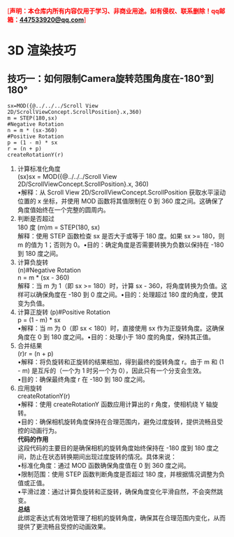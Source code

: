 <!--
 * ......................................&&.........................
 * ....................................&&&..........................
 * .................................&&&&............................
 * ...............................&&&&..............................
 * .............................&&&&&&..............................
 * ...........................&&&&&&....&&&..&&&&&&&&&&&&&&&........
 * ..................&&&&&&&&&&&&&&&&&&&&&&&&&&&&&&&&&..............
 * ................&...&&&&&&&&&&&&&&&&&&&&&&&&&&&&.................
 * .......................&&&&&&&&&&&&&&&&&&&&&&&&&&&&&&&&&.........
 * ...................&&&&&&&&&&&&&&&&&&&&&&&&&&&&&&&...............
 * ..................&&&   &&&&&&&&&&&&&&&&&&&&&&&&&&&&&............
 * ...............&&&&&@  &&&&&&&&&&..&&&&&&&&&&&&&&&&&&&...........
 * ..............&&&&&&&&&&&&&&&.&&....&&&&&&&&&&&&&..&&&&&.........
 * ..........&&&&&&&&&&&&&&&&&&...&.....&&&&&&&&&&&&&...&&&&........
 * ........&&&&&&&&&&&&&&&&&&&.........&&&&&&&&&&&&&&&....&&&.......
 * .......&&&&&&&&.....................&&&&&&&&&&&&&&&&.....&&......
 * ........&&&&&.....................&&&&&&&&&&&&&&&&&&.............
 * ..........&...................&&&&&&&&&&&&&&&&&&&&&&&............
 * ................&&&&&&&&&&&&&&&&&&&&&&&&&&&&&&&&&&&&&............
 * ..................&&&&&&&&&&&&&&&&&&&&&&&&&&&&..&&&&&............
 * ..............&&&&&&&&&&&&&&&&&&&&&&&&&&&&&&....&&&&&............
 * ...........&&&&&&&&&&&&&&&&&&&&&&&&&&&&&&&&......&&&&............
 * .........&&&&&&&&&&&&&&&&&&&&&&&&&&&&&&&.........&&&&............
 * .......&&&&&&&&&&&&&&&&&&&&&&&&&&&&&&&...........&&&&............
 * ......&&&&&&&&&&&&&&&&&&&...&&&&&&...............&&&.............
 * .....&&&&&&&&&&&&&&&&............................&&..............
 * ....&&&&&&&&&&&&&&&.................&&...........................
 * ...&&&&&&&&&&&&&&&.....................&&&&......................
 * ...&&&&&&&&&&.&&&........................&&&&&...................
 * ..&&&&&&&&&&&..&&..........................&&&&&&&...............
 * ..&&&&&&&&&&&&...&............&&&.....&&&&...&&&&&&&.............
 * ..&&&&&&&&&&&&&.................&&&.....&&&&&&&&&&&&&&...........
 * ..&&&&&&&&&&&&&&&&..............&&&&&&&&&&&&&&&&&&&&&&&&.........
 * ..&&.&&&&&&&&&&&&&&&&&.........&&&&&&&&&&&&&&&&&&&&&&&&&&&.......
 * ...&&..&&&&&&&&&&&&.........&&&&&&&&&&&&&&&&...&&&&&&&&&&&&......
 * ....&..&&&&&&&&&&&&&&&&&&&&&&&&&&&&&&&&&&...........&&&&&&&&.....
 * .......&&&&&&&&&&&&&&&&&&&&&&&&&&&&&&&&&..............&&&&&&&....
 * .......&&&&&.&&&&&&&&&&&&&&&&&&..&&&&&&&&...&..........&&&&&&....
 * ........&&&.....&&&&&&&&&&&&&.....&&&&&&&&&&...........&..&&&&...
 * .......&&&........&&&.&&&&&&&&&.....&&&&&.................&&&&...
 * .......&&&...............&&&&&&&.......&&&&&&&&............&&&...
 * ........&&...................&&&&&&.........................&&&..
 * .........&.....................&&&&........................&&....
 * ...............................&&&.......................&&......
 * ................................&&......................&&.......
 * .................................&&..............................
 * ..................................&..............................
 * 
 * @Author: XQ
 * @Date: 2025-01-20 10:21:20
 * @LastEditTime: 2025-01-20 10:32:50
 * @LastEditors: XQ
 * @Description: 
 * @FilePath: \undefinedd:\xuqiang\github\Kanzi-Demos\3D渲染技巧.md
 -->


<span style="color: red;">[**声明：本仓库内所有内容仅用于学习、非商业用途。如有侵权、联系删除！qq邮箱：447533920@qq.com**]</span>

# 3D 渲染技巧
## 技巧一：如何限制Camera旋转范围角度在-180°到180°
```
sx=MOD({@../../../Scroll View 2D/ScrollViewConcept.ScrollPosition}.x,360)
m = STEP(180,sx)
#Negative Rotation
n = m * (sx-360)
#Positive Rotation
p = (1 - m) * sx
r = (n + p)
createRotationY(r)
```  

1. 计算标准化角度   
(sx)sx = MOD({@../../../Scroll View 2D/ScrollViewConcept.ScrollPosition}.x, 360)  
•解释：从 Scroll View 2D/ScrollViewConcept.ScrollPosition 获取水平滚动位置的 x 坐标，并使用 MOD 函数将其值限制在 0 到 360 度之间。这确保了角度值始终在一个完整的圆周内。
2. 判断是否超过   
180 度 (m)m = STEP(180, sx)    
解释：使用 STEP 函数检查 sx 是否大于或等于 180 度。如果 sx >= 180，则 m 的值为 1；否则为 0。•目的：确定角度是否需要转换为负数以保持在 -180 到 180 度之间。
3. 计算负旋转  
(n)#Negative Rotation  
n = m * (sx - 360)  
解释：当 m 为 1（即 sx >= 180）时，计算 sx - 360，将角度转换为负值。这样可以确保角度在 -180 到 0 度之间。•目的：处理超过 180 度的角度，使其变为负值。  
4. 计算正旋转 (p)#Positive Rotation  
p = (1 - m) * sx  
•解释：当 m 为 0（即 sx < 180）时，直接使用 sx 作为正旋转角度。这确保角度在 0 到 180 度之间。•目的：处理小于 180 度的角度，保持其正值。  
5. 合并结果   
(r)r = (n + p)  
•解释：将负旋转和正旋转的结果相加，得到最终的旋转角度 r。由于 m 和 (1 - m) 是互斥的（一个为 1 时另一个为 0），因此只有一个分支会生效。  
•目的：确保最终角度 r 在 -180 到 180 度之间。  
6. 应用旋转  
createRotationY(r)  
•解释：使用 createRotationY 函数应用计算出的 r 角度，使相机绕 Y 轴旋转。  
•目的：确保相机旋转角度保持在合理范围内，避免过度旋转，提供流畅且受控的动画行为。   
**代码的作用**  
这段代码的主要目的是确保相机的旋转角度始终保持在 -180 度到 180 度之间，防止在状态转换期间出现过度旋转的情况。具体来说：  
•标准化角度：通过 MOD 函数确保角度值在 0 到 360 度之间。  
•限制范围：使用 STEP 函数判断角度是否超过 180 度，并根据情况调整为负值或正值。  
•平滑过渡：通过计算负旋转和正旋转，确保角度变化平滑自然，不会突然跳变。  
**总结**  
此绑定表达式有效地管理了相机的旋转角度，确保其在合理范围内变化，从而提供了更流畅且受控的动画效果。